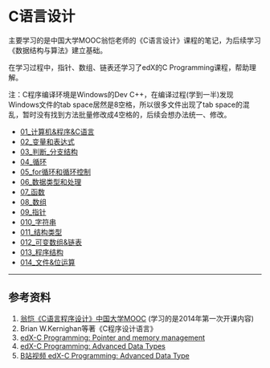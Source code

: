 # C语言设计

主要学习的是中国大学MOOC翁恺老师的《C语言设计》课程的笔记，为后续学习《数据结构与算法》建立基础。

在学习过程中，指针、数组、链表还学习了edX的C Programming课程，帮助理解。

注：C程序编译环境是Windows的Dev C++，在编译过程(学到一半)发现Windows文件的tab space居然是8空格，所以很多文件出现了tab space的混乱，暂时没有找到方法批量修改成4空格的，后续会想办法统一、修改。

- [01_计算机&程序&C语言](./01_计算机&程序&C语言)
- [02_变量和表达式](./02_变量和表达式)
- [03_判断_分支结构](./03_判断_分支结构)
- [04_循环](./04_循环)
- [05_for循环和循环控制](./05_for循环和循环控制)
- [06_数据类型和处理](./06_数据类型和处理)
- [07_函数](./07_函数)
- [08_数组](./08_数组)
- [09_指针](./09_指针)
- [010_字符串](./010_字符串)
- [011_结构类型](./011_结构类型)
- [012_可变数组&链表](./012_可变数组&链表)
- [013_程序结构](./013_程序结构)
- [014_文件&位运算](./014_文件&位运算)



-----

## 参考资料

1. [翁恺《C语言程序设计》中国大学MOOC](<http://www.icourse163.org/course/ZJU-9001>) (学习的是2014年第一次开课内容)
2. Brian W.Kernighan等著《C程序设计语言》
3. [edX-C Programming: Pointer and memory management](https://www.edx.org/course/c-programming-pointers-and-memory-management)
4. [edX-C Programming: Advanced Data Types](https://www.edx.org/course/c-programming-advanced-data-types)
5. [B站视频 edX-C Programming: Advanced Data Type](https://www.bilibili.com/video/av78845925)

